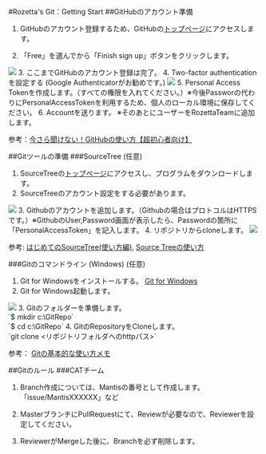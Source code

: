 #Rozetta's Git：Getting Start
##GitHubのアカウント準備
1. GitHubのアカウント登録するため、GitHubの[トップページ](https://github.com/)にアクセスします。
<!--img src="https://github.com/rozetta/RozettAnnounce/blob/master/assets/github-01-620x652.png" class="img-responsive" -->
2. 「Free」を選んでから「Finish sign up」ボタンをクリックします。
<img src="https://github.com/rozetta/rozettaannounce/blob/master/assets/github-02-02-620x521.png" class="img-responsive" />
3. ここまでGitHubのアカウント登録は完了。
4. Two-factor authenticationを設定する (Google Authenticatorがお勧めです。)
<img src="https://github.com/rozetta/rozettaannounce/blob/master/assets/github-authen.png" class="img-responsive" >
5. Personal Access Tokenを作成します。（すべての権限を入れてください。）※今後Passworの代わりにPersonalAccessTokenを利用するため、個人のローカル環境に保存してください。
6. Accountを送ります。 ※そのあとにユーザーをRozettaTeamに追加します。

参考：[今さら聞けない！GitHubの使い方【超初心者向け】](https://techacademy.jp/magazine/6235)

##Gitツールの準備
###SourceTree (任意)
1. SourceTreeの[トップページ](https://ja.atlassian.com/software/sourcetree)にアクセスし、プログラムをダウンロードします。
2. SourceTreeのアカウント設定をする必要があります。
<img src="https://github.com/rozetta/rozettaannounce/blob/master/assets/7d585eec-cda2-762b-febe-499f2121f74e.png" class="img-responsive" />
3. Githubのアカウントを追加します。（Githubの場合はプロトコルはHTTPSです。）※GithubのUser,Password画面が表示したら、Passwordの箇所に「PersonalAccessToken」を記入します。
4. リポジトリからcloneします。
<img src="https://github.com/rozetta/RozettaAnnounce/blob/master/assets/sourcetree-clone-repo.png" class="img-responsive" />

参考:
[はじめてのSourceTree(使い方編)](http://qiita.com/naoki85/items/c7660d70347e9e70b201),
[Source Treeの使い方](http://qiita.com/takamichi_tsutsumi/items/6358a74a62d4fc15d1a5)

###Gitのコマンドライン (Windows) (任意)
1. Git for Windowsをインストールする。 [Git for Windows](https://git-for-windows.github.io/)
2. Git for Windows起動します。<br/>
<img src="https://github.com/rozetta/rozettaannounce/blob/master/assets/git-for-window.png" class="img-responsive" />
3. Gitのフォルダーを準備します。<br/>
`$ mkdir c:\GitRepo`<br/>
`$ cd c:\GitRepo`
4. GitのRepositoryをCloneします。<br/>
`git clone <リポジトリフォルダへのhttpパス>`

参考：
[Gitの基本的な使い方メモ](http://qiita.com/opengl-8080/items/451c5967cbbc262f4f0d)

##Gitのルール
###CATチーム
1. Branch作成については、Mantisの番号として作成します。「issue/MantisXXXXXX」など
<!--img src="https://github.com/rozetta/githubtraining/blob/master/assets/github-authen.png" class="img-responsive" -->
2. MasterブランチにPullRequestにて、Reviewが必要なので、Reviewerを設定してください。
<!--img src="https://github.com/rozetta/githubtraining/blob/master/assets/github-authen.png" class="img-responsive" -->
3. ReviewerがMergeした後に、Branchを必ず削除します。

